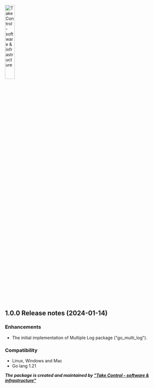<img src="https://takecontrolsoft.eu/wp-content/uploads/2023/11/TakeControlTransparentGreenLogo-1.png" alt="Take Control - software & infrastructure" width="25%">


## 1.0.0 Release notes (2024-01-14)

### Enhancements
* The initial implementation of Multiple Log package ("go_multi_log").

### Compatibility
* Linux, Windows and Mac
* Go lang 1.21

***The package is created and maintained by **["Take Control - software & infrastructure"](https://takecontrolsoft.eu/)*****